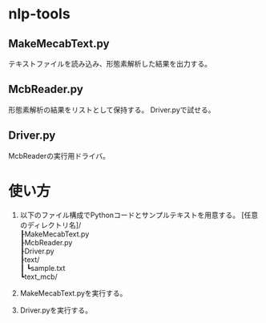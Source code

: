 # nlp-tools

## MakeMecabText.py
テキストファイルを読み込み、形態素解析した結果を出力する。

## McbReader.py
形態素解析の結果をリストとして保持する。
Driver.pyで試せる。

## Driver.py
McbReaderの実行用ドライバ。

# 使い方
1. 以下のファイル構成でPythonコードとサンプルテキストを用意する。
[任意のディレクトリ名]/  
    ┠MakeMecabText.py  
    ┠McbReader.py  
    ┠Driver.py  
    ┠text/  
    ┃   ┗sample.txt  
    ┗text_mcb/  

2. MakeMecabText.pyを実行する。
3. Driver.pyを実行する。
